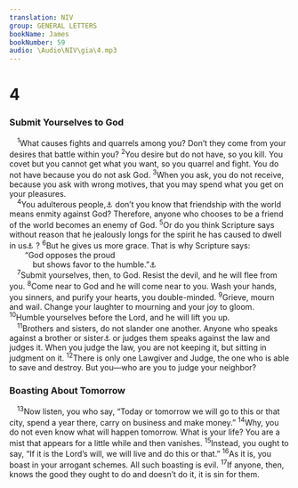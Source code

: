```yaml
---
translation: NIV
group: GENERAL LETTERS
bookName: James 
bookNumber: 59
audio: \Audio\NIV\gia\4.mp3
---
```


<div class="title"><h1>4</h1><h3>Submit Yourselves to God </h3></div>
<span class="verse gia_4_1"> <sup>1</sup>What causes fights and quarrels among you? Don’t they come from your desires that battle within you? </span>
<span class="verse gia_4_2"><sup>2</sup>You desire but do not have, so you kill. You covet but you cannot get what you want, so you quarrel and fight. You do not have because you do not ask God. </span>
<span class="verse gia_4_3"><sup>3</sup>When you ask, you do not receive, because you ask with wrong motives, that you may spend what you get on your pleasures. <br/></span>
<span class="verse gia_4_4"> <sup>4</sup>You adulterous people,<a data-toggle="tooltip" data-placement="bottom" title="An allusion to covenant unfaithfulness; see Hosea 3:1.">⚓</a> don’t you know that friendship with the world means enmity against God? Therefore, anyone who chooses to be a friend of the world becomes an enemy of God. </span>
<span class="verse gia_4_5"><sup>5</sup>Or do you think Scripture says without reason that he jealously longs for the spirit he has caused to dwell in us<a data-toggle="tooltip" data-placement="bottom" title="Or that the spirit he caused to dwell in us envies intensely; or that the Spirit he caused to dwell in us longs jealously">⚓</a> ? </span>
<span class="verse gia_4_6"><sup>6</sup>But he gives us more grace. That is why Scripture says: <br/>  “God opposes the proud <br/>   but shows favor to the humble.”<a data-toggle="tooltip" data-placement="bottom" title="Prov. 3:34">⚓</a><br/></span>
<span class="verse gia_4_7"> <sup>7</sup>Submit yourselves, then, to God. Resist the devil, and he will flee from you. </span>
<span class="verse gia_4_8"><sup>8</sup>Come near to God and he will come near to you. Wash your hands, you sinners, and purify your hearts, you double-minded. </span>
<span class="verse gia_4_9"><sup>9</sup>Grieve, mourn and wail. Change your laughter to mourning and your joy to gloom. </span>
<span class="verse gia_4_10"><sup>10</sup>Humble yourselves before the Lord, and he will lift you up. <br/></span>
<span class="verse gia_4_11"> <sup>11</sup>Brothers and sisters, do not slander one another. Anyone who speaks against a brother or sister<a data-toggle="tooltip" data-placement="bottom" title="The Greek word for brother or sister (adelphos ) refers here to a believer, whether man or woman, as part of God’s family.">⚓</a> or judges them speaks against the law and judges it. When you judge the law, you are not keeping it, but sitting in judgment on it. </span>
<span class="verse gia_4_12"><sup>12</sup>There is only one Lawgiver and Judge, the one who is able to save and destroy. But you—who are you to judge your neighbor? <br/></span>
<div class="title"><h3>Boasting About Tomorrow </h3></div>
<span class="verse gia_4_13"> <sup>13</sup>Now listen, you who say, “Today or tomorrow we will go to this or that city, spend a year there, carry on business and make money.” </span>
<span class="verse gia_4_14"><sup>14</sup>Why, you do not even know what will happen tomorrow. What is your life? You are a mist that appears for a little while and then vanishes. </span>
<span class="verse gia_4_15"><sup>15</sup>Instead, you ought to say, “If it is the Lord’s will, we will live and do this or that.” </span>
<span class="verse gia_4_16"><sup>16</sup>As it is, you boast in your arrogant schemes. All such boasting is evil. </span>
<span class="verse gia_4_17"><sup>17</sup>If anyone, then, knows the good they ought to do and doesn’t do it, it is sin for them. <br/></span>
